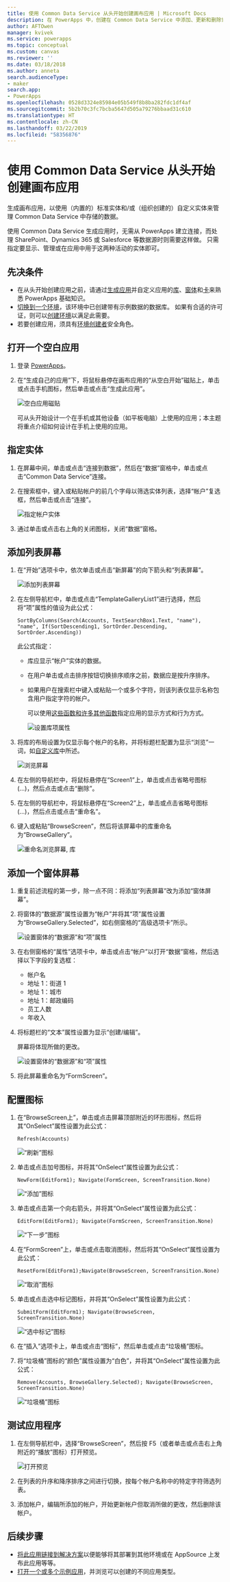 ```yaml
---
title: 使用 Common Data Service 从头开始创建画布应用 | Microsoft Docs
description: 在 PowerApps 中，创建在 Common Data Service 中添加、更新和删除记录的画布应用。
author: AFTOwen
manager: kvivek
ms.service: powerapps
ms.topic: conceptual
ms.custom: canvas
ms.reviewer: ''
ms.date: 03/18/2018
ms.author: anneta
search.audienceType:
- maker
search.app:
- PowerApps
ms.openlocfilehash: 0528d3324e85984e05b549f8b8ba282fdc1df4af
ms.sourcegitcommit: 5b2b70c3fc7bcba5647d505a79276bbaad31c610
ms.translationtype: HT
ms.contentlocale: zh-CN
ms.lasthandoff: 03/22/2019
ms.locfileid: "58356876"
---
```

# <a name="create-a-canvas-app-from-scratch-using-common-data-service"></a>使用 Common Data Service 从头开始创建画布应用

生成画布应用，以使用（内置的）标准实体和/或（组织创建的）自定义实体来管理 Common Data Service 中存储的数据。

使用 Common Data Service 生成应用时，无需从 PowerApps 建立连接，而处理 SharePoint、Dynamics 365 或 Salesforce 等数据源时则需要这样做。 只需指定要显示、管理或在应用中用于这两种活动的实体即可。

## <a name="prerequisites"></a>先决条件

- 在从头开始创建应用之前，请通过[生成应用](data-platform-create-app.md)并自定义应用的[库](customize-layout-sharepoint.md)、[窗体](customize-forms-sharepoint.md)和[卡](customize-card.md)来熟悉 PowerApps 基础知识。
- [切换到一个环境](working-with-environments.md)，该环境中已创建带有示例数据的数据库。 如果有合适的许可证，则可以[创建环境](../../administrator/create-environment.md)以满足此需要。
- 若要创建应用，须具有[环境创建者](https://docs.microsoft.com/power-platform/admin/database-security.md#predefined-security-roles)安全角色。

## <a name="open-a-blank-app"></a>打开一个空白应用

1. 登录 [PowerApps](http://web.powerapps.com?utm_source=padocs&utm_medium=linkinadoc&utm_campaign=referralsfromdoc)。

1. 在“生成自己的应用”下，将鼠标悬停在画布应用的“从空白开始”磁贴上，单击或点击手机图标，然后单击或点击“生成此应用”。

    ![空白应用磁贴](./media/data-platform-create-app-scratch/start-from-blank.png)

    可从头开始设计一个在手机或其他设备（如平板电脑）上使用的应用；本主题将重点介绍如何设计在手机上使用的应用。

## <a name="specify-an-entity"></a>指定实体

1. 在屏幕中间，单击或点击“连接到数据”，然后在“数据”窗格中，单击或点击“Common Data Service”连接。

1. 在搜索框中，键入或粘贴帐户的前几个字母以筛选实体列表，选择“帐户”复选框，然后单击或点击“连接”。

    ![指定帐户实体](./media/data-platform-create-app-scratch/cds-connect.png)

1. 通过单击或点击右上角的关闭图标，关闭“数据”窗格。

## <a name="add-a-list-screen"></a>添加列表屏幕

1. 在“开始”选项卡中，依次单击或点击“新屏幕”的向下箭头和“列表屏幕”。

    ![添加列表屏幕](./media/data-platform-create-app-scratch/list-screen.png)

1. 在左侧导航栏中，单击或点击“TemplateGalleryList1”进行选择，然后将“项”属性的值设为此公式：

    `SortByColumns(Search(Accounts, TextSearchBox1.Text, "name"), "name", If(SortDescending1, SortOrder.Descending, SortOrder.Ascending))`

    此公式指定：

   - 库应显示“帐户”实体的数据。
   - 在用户单击或点击排序按钮切换排序顺序之前，数据应是按升序排序。
   - 如果用户在搜索栏中键入或粘贴一个或多个字符，则该列表仅显示名称包含用户指定字符的帐户。

     可以使用[这些函数和许多其他函数](formula-reference.md)指定应用的显示方式和行为方式。

     ![设置库项属性](./media/data-platform-create-app-scratch/gallery-items.png)

1. 将库的布局设置为仅显示每个帐户的名称，并将标题栏配置为显示“浏览”一词，如[自定义库](customize-layout-sharepoint.md)中所述。

    ![浏览屏幕](./media/data-platform-create-app-scratch/final-browse.png)

1. 在左侧的导航栏中，将鼠标悬停在“Screen1”上，单击或点击省略号图标 (...)，然后点击或点击“删除”。

1. 在左侧的导航栏中，将鼠标悬停在“Screen2”上，单击或点击省略号图标 (...)，然后点击或点击“重命名”。

1. 键入或粘贴“BrowseScreen”，然后将该屏幕中的库重命名为“BrowseGallery”。

    ![重命名浏览屏幕, 库](./media/data-platform-create-app-scratch/rename-browse.png)

## <a name="add-a-form-screen"></a>添加一个窗体屏幕

1. 重复前述流程的第一步，除一点不同：将添加“列表屏幕”改为添加“窗体屏幕”。

1. 将窗体的“数据源”属性设置为“帐户”并将其“项”属性设置为“BrowseGallery.Selected”，如右侧窗格的“高级选项卡”所示。

    ![设置窗体的“数据源”和“项”属性](./media/data-platform-create-app-scratch/form-datasource.png)

1. 在右侧窗格的“属性”选项卡中，单击或点击“帐户”以打开“数据”窗格，然后选择以下字段的复选框：

    - 帐户名
    - 地址 1：街道 1
    - 地址 1：城市
    - 地址 1：邮政编码
    - 员工人数
    - 年收入

1. 将标题栏的“文本”属性设置为显示“创建/编辑”。

    屏幕将体现所做的更改。

    ![设置窗体的“数据源”和“项”属性](./media/data-platform-create-app-scratch/field-list.png)

1. 将此屏幕重命名为“FormScreen”。

## <a name="configure-icons"></a>配置图标

1. 在“BrowseScreen上”，单击或点击屏幕顶部附近的环形图标，然后将其“OnSelect”属性设置为此公式：

    `Refresh(Accounts)`

    ![“刷新”图标](./media/data-platform-create-app-scratch/refresh-icon.png)

1. 单击或点击加号图标，并将其“OnSelect”属性设置为此公式：

    `NewForm(EditForm1); Navigate(FormScreen, ScreenTransition.None)`

    ![“添加”图标](./media/data-platform-create-app-scratch/plus-icon.png)

1. 单击或点击第一个向右箭头，并将其“OnSelect”属性设置为此公式：

    `EditForm(EditForm1); Navigate(FormScreen, ScreenTransition.None)`

    ![“下一步”图标](./media/data-platform-create-app-scratch/next-icon.png)

1. 在“FormScreen”上，单击或点击取消图标，然后将其“OnSelect”属性设置为此公式：

    `ResetForm(EditForm1);Navigate(BrowseScreen, ScreenTransition.None)`

    ![“取消”图标](./media/data-platform-create-app-scratch/cancel-icon.png)

1. 单击或点击选中标记图标，并将其“OnSelect”属性设置为此公式：

    `SubmitForm(EditForm1); Navigate(BrowseScreen, ScreenTransition.None)`

    ![“选中标记”图标](./media/data-platform-create-app-scratch/checkmark-icon.png)

1. 在“插入”选项卡上，单击或点击“图标”，然后单击或点击“垃圾桶”图标。

1. 将“垃圾桶”图标的“颜色”属性设置为“白色”，并将其“OnSelect”属性设置为此公式：

    `Remove(Accounts, BrowseGallery.Selected); Navigate(BrowseScreen, ScreenTransition.None)`

    ![“垃圾桶”图标](./media/data-platform-create-app-scratch/trash-icon.png)

## <a name="test-the-app"></a>测试应用程序

1. 在左侧导航栏中，选择“BrowseScreen”，然后按 F5（或者单击或点击右上角附近的“播放”图标）打开预览。

    ![打开预览](./media/data-platform-create-app-scratch/open-preview.png)

1. 在列表的升序和降序排序之间进行切换，按每个帐户名称中的特定字符筛选列表。

1. 添加帐户，编辑所添加的帐户，开始更新帐户但取消所做的更改，然后删除该帐户。

## <a name="next-steps"></a>后续步骤

- [将此应用链接到解决方案](add-app-solution.md)以便能够将其部署到其他环境或在 AppSource 上发布此应用等等。
- [打开一个或多个示例应用](open-and-run-a-sample-app.md)，并浏览可以创建的不同应用类型。
